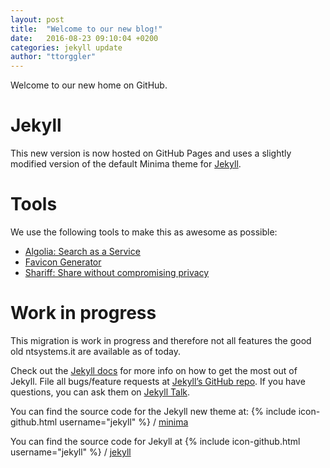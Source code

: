 ```yaml
---
layout: post
title:  "Welcome to our new blog!"
date:   2016-08-23 09:10:04 +0200
categories: jekyll update
author: "ttorggler"
---
```


Welcome to our new home on GitHub.
<!--more-->

# Jekyll
This new version is now hosted on GitHub Pages and uses a slightly modified version of the default Minima theme for [Jekyll](http://jekyllrb.com/).

# Tools
We use the following tools to make this as awesome as possible:

- [Algolia: Search as a Service](https://www.algolia.com/)
- [Favicon Generator](http://realfavicongenerator.net/)
- [Shariff: Share without compromising privacy](https://github.com/heiseonline/shariff)

# Work in progress
This migration is work in progress and therefore not all features the good old ntsystems.it are available as of today.

Check out the [Jekyll docs][jekyll-docs] for more info on how to get the most out of Jekyll. File all bugs/feature requests at [Jekyll’s GitHub repo][jekyll-gh]. If you have questions, you can ask them on [Jekyll Talk][jekyll-talk].

[jekyll-docs]: http://jekyllrb.com/docs/home
[jekyll-gh]:   https://github.com/jekyll/jekyll
[jekyll-talk]: https://talk.jekyllrb.com/


You can find the source code for the Jekyll new theme at:
{% include icon-github.html username="jekyll" %} /
[minima](https://github.com/jekyll/minima)

You can find the source code for Jekyll at
{% include icon-github.html username="jekyll" %} /
[jekyll](https://github.com/jekyll/jekyll)
